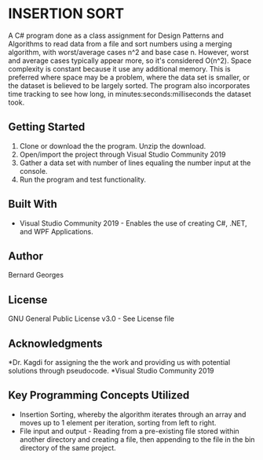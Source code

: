# INSERTION SORT
A C# program done as a class assignment for Design Patterns and Algorithms to read data 
from a file and sort numbers using a merging algorithm, with worst/average cases n^2 and base case n.
However, worst and average cases typically appear more, so it's considered O(n^2).
Space complexity is constant because it use any additional memory.
This is preferred where space  may be a problem, where the data set is smaller,
or the dataset is believed to be largely sorted. The program also incorporates time tracking
to see how long, in minutes:seconds:milliseconds the dataset took.


## Getting Started
1. Clone or download the the program. Unzip the download.
2. Open/import the project through Visual Studio Community 2019
3. Gather a data set with number of lines equaling the number input at the console.
4. Run the program and test functionality.

## Built With
* Visual Studio Community 2019 - Enables the use of creating C#, .NET, and WPF Applications.

## Author
Bernard Georges

## License
GNU General Public License v3.0 - See License file

## Acknowledgments
*Dr. Kagdi for assigning the the work and providing us with potential solutions through pseudocode.
*Visual Studio Community 2019

## Key Programming Concepts Utilized
* Insertion Sorting, whereby the algorithm iterates through an array
	and moves up to 1 element per iteration, sorting from left to right.
* File input and output - Reading from a pre-existing file stored within another directory
	and creating a file, then appending to the file in the bin directory of the same project.

